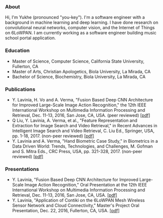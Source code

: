 ### About

Hi, I'm Yukhe (pronounced "you-key"). I'm a software engineer with a background in machine learning and deep learning. I have done research on convolutional neural networks, computer vision, and the Internet of Things on 6LoWPAN. I am currently working as a software engineer building music school portal application.

### Education
- Master of Science, Computer Science, California State University, Fullerton, CA
- Master of Arts, Christian Apologetics, Biola University, La Mirada, CA
- Bachelor of Science, Biochemistry, Biola University, La Mirada, CA

### Publications
- Y. Lavinia, H. Vo and A. Verma, "Fusion Based Deep CNN Architecture for Improved Large-Scale Image Action Recognition," the 12th IEEE International Workshop on Multimedia Information Processing and Retrieval, Dec. 11-13, 2016, San Jose, CA, USA. (peer reviewed) <a href="https://github.com/ylavinia/ylavinia.github.io/blob/master/2016MIPR.pdf"> [pdf]</a>
- Q Liu, Y. Lavinia, A. Verma, et al., "Feature Representation and Extraction for Image Search and Video Retrieval," in Recent Advances in Intelligent Image Search and Video Retrieval, C. Liu Ed., Springer, USA, pp. 1-18, 2017. (non-peer reviewed) <a href="https://github.com/ylavinia/ylavinia.github.io/blob/master/2017SIFT1.pdf"> [pdf]</a>
- Y. Lavinia and A. Verma, "Hand Biometric Case Study," in Biometrics in a Data Driven World: Trends, Technologies, and Challenges, M. Gofman and S. Mitra Eds., CRC Press, USA, pp. 321-328, 2017. (non-peer reviewed) <a href="https://github.com/ylavinia/ylavinia.github.io/blob/master/2017BIO14.pdf"> [pdf]</a>

### Presentations
- Y. Lavinia, "Fusion Based Deep CNN Architecture for Improved Large-Scale Image Action Recognition," Oral Presentation at the 12th IEEE International Workshop on Multimedia Information Processing and Retrieval, Dec. 11-13, 2016, San Jose, CA, USA. <a href="https://github.com/ylavinia/ylavinia.github.io/blob/master/sf40fusion1_v3.pdf"> [pdf]</a> 
- Y. Lavinia, "Application of Contiki on the 6LoWPAN Mesh Wireless Sensor Network and Cloud Connectivity," Master's Project Oral Presentation, Dec. 22, 2016, Fullerton, CA, USA. <a href="https://github.com/ylavinia/ylavinia.github.io/blob/master/Lavinia_Yukhe_Presentation_Slides.pdf"> [pdf]</a>

